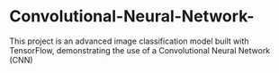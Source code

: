 # Convolutional-Neural-Network-
This project is an advanced image classification model built with TensorFlow, demonstrating the use of a Convolutional Neural Network (CNN)
